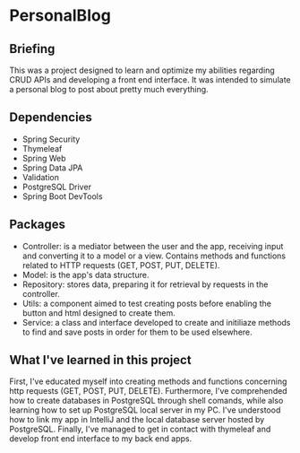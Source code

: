 # PersonalBlog

## Briefing

This was a project designed to learn and optimize my abilities regarding CRUD APIs and developing a front end interface. 
It was intended to simulate a personal blog to post about pretty much everything.

## Dependencies
- Spring Security
- Thymeleaf
- Spring Web
- Spring Data JPA
- Validation
- PostgreSQL Driver
- Spring Boot DevTools

## Packages
- Controller: is a mediator between the user and the app, receiving input and converting it to a model or a view. Contains methods and functions related to HTTP requests (GET, POST, PUT, DELETE).
- Model: is the app's data structure. 
- Repository: stores data, preparing it for retrieval by requests in the controller.
- Utils: a component aimed to test creating posts before enabling the button and html designed to create them.
- Service: a class and interface developed to create and initiliaze methods to find and save posts in order for them to be used elsewhere.

## What I've learned in this project

First, I've educated myself into creating methods and functions concerning http requests (GET, POST, PUT, DELETE). 
Furthermore, I've comprehended how to create databases in PostgreSQL through shell comands, while also learning how to set up PostgreSQL local server in my PC.
I've understood how to link my app in IntelliJ and the local database server hosted by PostgreSQL.
Finally, I've managed to get in contact with thymeleaf and develop front end interface to my back end apps.
